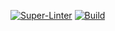 [![Super-Linter](https://github.com/Spunky-the-cat/eCom/actions/workflows/super-linter.yml/badge.svg)](https://github.com/marketplace/actions/super-linter)
[![Build](https://github.com/Spunky-the-cat/eCom/actions/workflows/super-linter.yml/badge.svg)](https://github.com/Spunky-the-cat/eCOM/actions/workflows/build.yml)
